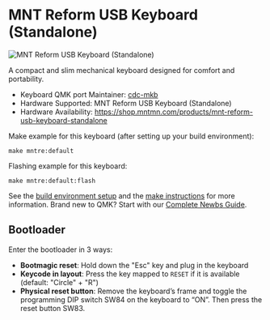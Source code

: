 # MNT Reform USB Keyboard (Standalone)

![MNT Reform USB Keyboard (Standalone)](https://shop.mntmn.com/spree/products/117/large/reform-standalone-black-full.jpg)

A compact and slim mechanical keyboard designed for comfort and portability.

* Keyboard QMK port Maintainer: [cdc-mkb](https://github.com/cdc-mkb)
* Hardware Supported: MNT Reform USB Keyboard (Standalone)
* Hardware Availability: https://shop.mntmn.com/products/mnt-reform-usb-keyboard-standalone

Make example for this keyboard (after setting up your build environment):

    make mntre:default

Flashing example for this keyboard:

    make mntre:default:flash

See the [build environment setup](https://docs.qmk.fm/#/getting_started_build_tools) and the [make instructions](https://docs.qmk.fm/#/getting_started_make_guide) for more information. Brand new to QMK? Start with our [Complete Newbs Guide](https://docs.qmk.fm/#/newbs).

## Bootloader

Enter the bootloader in 3 ways:

* **Bootmagic reset**: Hold down the "Esc" key and plug in the keyboard
* **Keycode in layout**: Press the key mapped to `RESET` if it is available (default: "Circle" + "R")
* **Physical reset button**: Remove the keyboard’s frame and toggle the programming DIP switch SW84 on the keyboard to “ON”.  Then press the reset button SW83.
